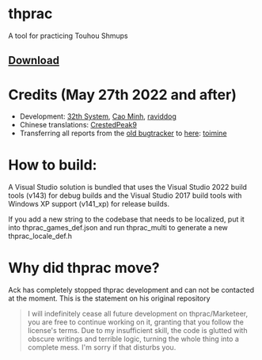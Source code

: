 # thprac
A tool for practicing Touhou Shmups
## [Download](https://github.com/touhouworldcup/thprac/releases/latest)

# Credits (May 27th 2022 and after)
- Development: [32th System](https://www.youtube.com/channel/UChyVpooBi31k3xPbWYsoq3w), [Cao Minh](https://github.com/hoangcaominh), [raviddog](https://github.com/raviddog) 
- Chinese translations: [CrestedPeak9](https://twitter.com/CrestedPeak9)
- Transferring all reports from the [old bugtracker](https://github.com/ack7139/thprac/issues) to [here](https://github.com/touhouworldcup/thprac/issues): [toimine](https://www.youtube.com/channel/UCtxu8Rg0Vh8mX6iENenetuA)

# How to build:
A Visual Studio solution is bundled that uses the Visual Studio 2022 build tools (v143) for debug builds and the Visual Studio 2017 build tools with Windows XP support (v141_xp) for release builds.

If you add a new string to the codebase that needs to be localized, put it into thprac_games_def.json and run thprac_multi to generate a new thprac_locale_def.h

# Why did thprac move?
Ack has completely stopped thprac development and can not be contacted at the moment. This is the statement on his original repository
> I will indefinitely cease all future development on thprac/Marketeer, you are free to continue working on it, granting that you follow the license's terms.
> Due to my insufficient skill, the code is glutted with obscure writings and terrible logic, turning the whole thing into a complete mess. I'm sorry if that disturbs you.
